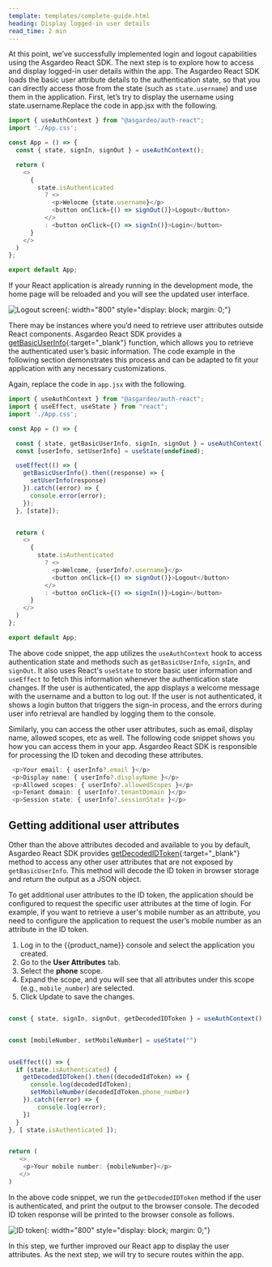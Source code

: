 ```yaml
---
template: templates/complete-guide.html
heading: Display logged-in user details
read_time: 2 min
---
```


At this point, we’ve successfully implemented login and logout capabilities using the Asgardeo React SDK. The next step is to explore how to access and display logged-in user details within the app. The Asgardeo React SDK loads the basic user attribute details to the authentication state, so that you can directly access those from the state (such as `state.username`) and use them in the application. First, let’s try to display the username using state.username.Replace the code in app.jsx with the following.

```javascript
import { useAuthContext } from "@asgardeo/auth-react";
import './App.css';

const App = () => {
  const { state, signIn, signOut } = useAuthContext();

  return (
    <>
      {
        state.isAuthenticated
          ? <>
            <p>Welocme {state.username}</p>
            <button onClick={() => signOut()}>Logout</button>
          </>
          : <button onClick={() => signIn()}>Login</button>
      }
    </>
  )
};

export default App;
```

If your React application is already running in the development mode, the home page will be reloaded and you will see the updated user interface.

![Logout screen]({{base_path}}/complete-guides/react/assets/img/image18.png){: width="800" style="display: block; margin: 0;"}

There may be instances where you’d need to retrieve user attributes outside React components. Asgardeo React SDK provides a [getBasicUserInfo](https://github.com/asgardeo/asgardeo-auth-react-sdk/blob/main/API.md#getbasicuserinfo){:target="_blank"}  function, which allows you to retrieve the authenticated user’s basic information. The code example in the following section demonstrates this process and can be adapted to fit your application with any necessary customizations.

Again, replace the code in `app.jsx` with the following.

```javascript
import { useAuthContext } from "@asgardeo/auth-react";
import { useEffect, useState } from "react";
import './App.css';

const App = () => {

  const { state, getBasicUserInfo, signIn, signOut } = useAuthContext();
  const [userInfo, setUserInfo] = useState(undefined);

  useEffect(() => {
    getBasicUserInfo().then((response) => {
      setUserInfo(response)
    }).catch((error) => {
      console.error(error);
    });
  }, [state]);


  return (
    <>
      {
        state.isAuthenticated
          ? <>
            <p>Welcome, {userInfo?.username}</p>
            <button onClick={() => signOut()}>Logout</button>
          </>
          : <button onClick={() => signIn()}>Login</button>
      }
    </>
  )
};

export default App;
```

The above code snippet, the app utilizes the `useAuthContext` hook to access authentication state and methods such as `getBasicUserInfo`, `signIn`, and `signOut`. It also uses React's `useState` to store basic user information and `useEffect` to fetch this information whenever the authentication state changes. If the user is authenticated, the app displays a welcome message with the username and a button to log out. If the user is not authenticated, it shows a login button that triggers the sign-in process, and the errors during user info retrieval are handled by logging them to the console.

Similarly, you can access the other user attributes, such as email, display name, allowed scopes, etc as well. The following code snippet shows you how you can access them in your app.  Asgardeo React SDK is responsible for processing the ID token and decoding these attributes.  

```javascript
 <p>Your email: { userInfo?.email }</p>
 <p>Display name: { userInfo?.displayName }</p>
 <p>Allowed scopes: { userInfo?.allowedScopes }</p>
 <p>Tenant domain: { userInfo?.tenantDomain }</p>
 <p>Session state: { userInfo?.sessionState }</p>
```

## Getting additional user attributes

Other than the above attributes decoded  and available to you by default, Asgardeo React SDK provides [getDecodedIDToken](https://github.com/asgardeo/asgardeo-auth-react-sdk/blob/main/API.md#getdecodedidtoken){:target="_blank"}  method to access any other user attributes that are not exposed by `getBasicUserInfo`. This method will decode the ID token in browser storage and return the output as a JSON object.

To get additional user attributes to the ID token, the application should be configured to request the specific user attributes at the time of login. For example, if you want to retrieve a user's mobile number as an attribute, you need to configure the application to request the user’s mobile number as an attribute in the ID token.

1. Log in to the {{product_name}} console and select the application you created.
2. Go to the **User Attributes** tab.
3. Select the **phone** scope.
4. Expand the scope, and you will see that all attributes under this scope (e.g., `mobile_number`) are selected.
5. Click Update to save the changes.

```javascript

const { state, signIn, signOut, getDecodedIDToken } = useAuthContext();


const [mobileNumber, setMobileNumber] = useState("")


useEffect(() => {
  if (state.isAuthenticated) {
    getDecodedIDToken().then((decodedIdToken) => {
      console.log(decodedIdToken);
      setMobileNumber(decodedIdToken.phone_number)
    }).catch((error) => {
        console.log(error);
    })
  }
}, [ state.isAuthenticated ]);


return (
   <>
    <p>Your mobile number: {mobileNumber}</p>
   </>
)

```

In the above code snippet, we run the `getDecodedIDToken` method if the user is authenticated, and print the output to the browser console. The decoded ID token response will be printed to the browser console as follows.

![ID token]({{base_path}}/complete-guides/react/assets/img/image19.png){: width="800" style="display: block; margin: 0;"}

In this step, we further improved our React app to display the user attributes. As the next step, we will try to secure routes within the app.
